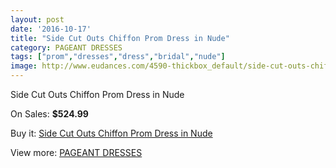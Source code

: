 ```yaml
---
layout: post
date: '2016-10-17'
title: "Side Cut Outs Chiffon Prom Dress in Nude"
category: PAGEANT DRESSES
tags: ["prom","dresses","dress","bridal","nude"]
image: http://www.eudances.com/4590-thickbox_default/side-cut-outs-chiffon-prom-dress-in-nude.jpg
---
```

Side Cut Outs Chiffon Prom Dress in Nude

On Sales: **$524.99**
<a href="https://www.eudances.com/en/pageant-dresses/1539-side-cut-outs-chiffon-prom-dress-in-nude.html"><amp-img layout="responsive" width="600" height="600" src="//www.eudances.com/4590-thickbox_default/side-cut-outs-chiffon-prom-dress-in-nude.jpg" alt="Side Cut Outs Chiffon Prom Dress in Nude 0" /></a>
<a href="https://www.eudances.com/en/pageant-dresses/1539-side-cut-outs-chiffon-prom-dress-in-nude.html"><amp-img layout="responsive" width="600" height="600" src="//www.eudances.com/4591-thickbox_default/side-cut-outs-chiffon-prom-dress-in-nude.jpg" alt="Side Cut Outs Chiffon Prom Dress in Nude 1" /></a>

Buy it: [Side Cut Outs Chiffon Prom Dress in Nude](https://www.eudances.com/en/pageant-dresses/1539-side-cut-outs-chiffon-prom-dress-in-nude.html "Side Cut Outs Chiffon Prom Dress in Nude")

View more: [PAGEANT DRESSES](https://www.eudances.com/en/16-pageant-dresses "PAGEANT DRESSES")